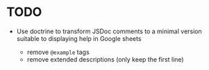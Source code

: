 # TODO

-   Use doctrine to transform JSDoc comments to a minimal version suitable to displaying help in Google sheets

    -   remove `@example` tags
    -   remove extended descriptions (only keep the first line)
